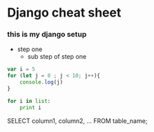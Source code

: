 # Django cheat sheet
### this is my django setup
* step one 
    * sub step of step one

```js
var i = 5
for (let j = 0 ; j < 10; j++){
    console.log(j)
}
```

```python
for i in list:
    print i
```

SELECT column1, column2, ...
FROM table_name;